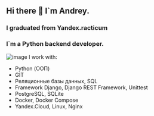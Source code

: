 ## Hi there 👋 I`m Andrey.

### I graduated from Yandex.racticum 
### I`m a Python backend developer.

![image](https://user-images.githubusercontent.com/90990985/179191422-9ca9e6bc-71c6-47e2-b3b0-4484293ba5d5.png) I work with:
- Python (ООП)
- GIT
- Реляционные базы данных, SQL
- Framework Django, Django REST Framework, Unittest
- PostgreSQL, SQLite
- Docker, Docker Compose
- Yandex.Cloud, Linux, Nginx




<!--
**Raa78/Raa78** is a ✨ _special_ ✨ repository because its `README.md` (this file) appears on your GitHub profile.

Here are some ideas to get you started:

- 🔭 I’m currently working on ...
- 🌱 I’m currently learning ...
- 👯 I’m looking to collaborate on ...
- 🤔 I’m looking for help with ...
- 💬 Ask me about ...
- 📫 How to reach me: ...
- 😄 Pronouns: ...
- ⚡ Fun fact: ...
-->
